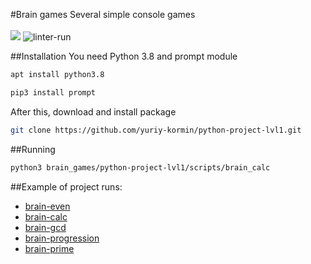 #Brain games
Several simple console games
<br><br>
<a href="https://codeclimate.com/github/yuriy-kormin/python-project-lvl1/maintainability"><img src="https://api.codeclimate.com/v1/badges/5e7bda007d52003e2d00/maintainability" /></a>
![linter-run](https://github.com/yuriy-kormin/python-project-lvl1/actions/workflows/linter-run.yml/badge.svg)


##Installation
You need Python 3.8 and prompt module
```bash
apt install python3.8
```
```bash
pip3 install prompt
```
After this, download and install package
```bash
git clone https://github.com/yuriy-kormin/python-project-lvl1.git
```

##Running
```bash
python3 brain_games/python-project-lvl1/scripts/brain_calc
```
##Example of project runs: 
<ul>
    <li><a href ="https://asciinema.org/a/l4Qnx6DoTCFgXwty7qsi0B3E8">brain-even</a></li>
    <li><a href ="https://asciinema.org/a/yXU65Tae5oUFJfQxeanG2D9mO">brain-calc</a></li>
    <li><a href ="https://asciinema.org/a/AsTYWKeMuD331jRarrcinkGHl">brain-gcd</a></li>
    <li><a href ="https://asciinema.org/a/x1cpPnPtlbVCP4hozfj2Gp53r">brain-progression</a></li>
    <li><a href ="https://asciinema.org/a/DqRS1Z8Ew0cxXXzHjtGj4ii2U">brain-prime</a></li>
</ul>